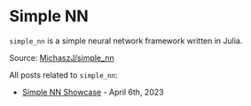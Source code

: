 # Simple NN

`simple_nn` is a simple neural network framework written in Julia.

Source: [MichaszJ/simple_nn](https://github.com/MichaszJ/simple_nn)

All posts related to `simple_nn`:

- [Simple NN Showcase](/posts/simple-nn-showcase/) - April 6th, 2023
